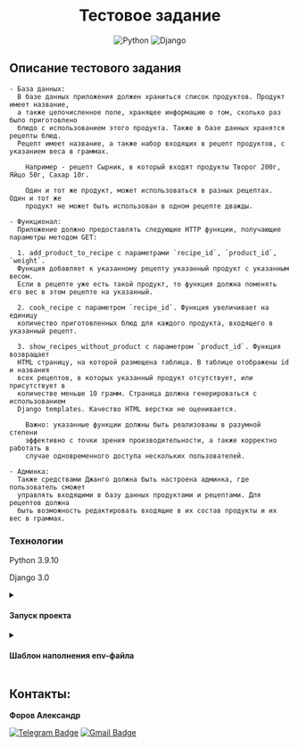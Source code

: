 <a id="anchor"></a>
<div align=center>

  # Тестовое задание

  ![Python](https://img.shields.io/badge/python-3670A0?style=for-the-badge&logo=python&logoColor=ffdd54)
  ![Django](https://img.shields.io/badge/django-%23092E20.svg?style=for-the-badge&logo=django&logoColor=white)

</div>

## Описание тестового задания

```
- База данных:  
  В базе данных приложения должен храниться список продуктов. Продукт имеет название,
  а также целочисленное поле, хранящее информацию о том, сколько раз было приготовлено
  блюдо с использованием этого продукта. Также в базе данных хранятся рецепты блюд.
  Рецепт имеет название, а также набор входящих в рецепт продуктов, с указанием веса в граммах.

    Например - рецепт Сырник, в который входят продукты Творог 200г, Яйцо 50г, Сахар 10г.

    Один и тот же продукт, может использоваться в разных рецептах. Один и тот же
    продукт не может быть использован в одном рецепте дважды.

- Функционал:
  Приложение должно предоставлять следующие HTTP функции, получающие параметры методом GET:

  1. add_product_to_recipe с параметрами `recipe_id`, `product_id`, `weight`.
  Функция добавляет к указанному рецепту указанный продукт с указанным весом.
  Если в рецепте уже есть такой продукт, то функция должна поменять его вес в этом рецепте на указанный.

  2. cook_recipe с параметром `recipe_id`. Функция увеличивает на единицу
  количество приготовленных блюд для каждого продукта, входящего в указанный рецепт.

  3. show_recipes_without_product с параметром `product_id`. Функция возвращает
  HTML страницу, на которой размещена таблица. В таблице отображены id и названия
  всех рецептов, в которых указанный продукт отсутствует, или присутствует в
  количестве меньше 10 грамм. Страница должна генерироваться с использованием
  Django templates. Качество HTML верстки не оценивается.

    Важно: указанные функции должны быть реализованы в разумной степени
    эффективно с точки зрения производительности, а также корректно работать в
    случае одновременного доступа нескольких пользователей.

- Админка: 
  Также средствами Джанго должна быть настроена админка, где пользователь сможет
  управлять входящими в базу данных продуктами и рецептами. Для рецептов должна
  быть возможность редактировать входящие в их состав продукты и их вес в граммах.

```

### Технологии

Python 3.9.10

Django 3.0

<details>
<summary>
<h4>Запуск проекта</h4>
</summary>

<br>

~~~
склонировать проект git clone git@github.com:JustLight1/test-MirGovorit.git
~~~
- При первом запуске для функционирования проекта обязательно установить виртуальное окружение, установить зависимости,  выполнить миграции:

```
python -m venv venv

source venv/Scripts/activate

python -m pip install --upgrade pip
```
- Установите зависимости из файла requirements.txt

```
pip install -r requirements.txt
```
- Выполните миграции БД. Из папки recipes_project с файлом manage.py выполните команду:
```
python manage.py makemigrations
python manage.py migrate
```
- Для создания суперюзера из папки recipes_project с файлом manage.py выполните команду:
```
python manage.py createsuperuser
```

- Для запуска сервера из папки recipes_project с файлом manage.py выполните команду:

```
python manage.py runserver
```
</details>


<details>
<summary>
<h4>Шаблон наполнения env-файла</h4>
</summary>

<br>

```env
  DEBUG=False
  SECRET_KEY=''
```

</details>

## Контакты:

**Форов Александр** 

[![Telegram Badge](https://img.shields.io/badge/-Light_88-blue?style=social&logo=telegram&link=https://t.me/Light_88)](https://t.me/Light_88) [![Gmail Badge](https://img.shields.io/badge/forov.py@gmail.com-c14438?style=flat&logo=Gmail&logoColor=white&link=mailto:forov.py@gmail.com)](mailto:forov.py@gmail.com)